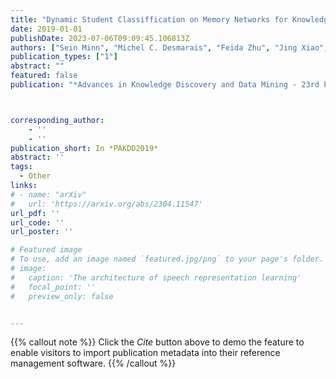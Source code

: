 ```yaml
---
title: "Dynamic Student Classiffication on Memory Networks for Knowledge Tracing"
date: 2019-01-01
publishDate: 2023-07-06T09:09:45.106813Z
authors: ["Sein Minn", "Michel C. Desmarais", "Feida Zhu", "Jing Xiao", "Jianzong Wang"]
publication_types: ["1"]
abstract: ""
featured: false
publication: "*Advances in Knowledge Discovery and Data Mining - 23rd Pacific-Asia Conference*"



corresponding_author:
    - ''
    - ''
publication_short: In *PAKDD2019*
abstract: ''
tags:
  - Other
links:
# - name: "arXiv"
#   url: 'https://arxiv.org/abs/2304.11547'
url_pdf: ''
url_code: ''
url_poster: ''

# Featured image
# To use, add an image named `featured.jpg/png` to your page's folder.
# image:
#   caption: 'The architecture of speech representation learning'
#   focal_point: ''
#   preview_only: false


---
```


{{% callout note %}}
Click the _Cite_ button above to demo the feature to enable visitors to import publication metadata into their reference management software.
{{% /callout %}}



